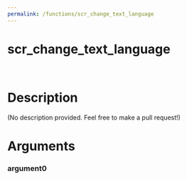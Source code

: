 ```yaml
---
permalink: /functions/scr_change_text_language
---
```

# scr_change_text_language  
&nbsp;  
# Description  
(No description provided. Feel free to make a pull request!) 
&nbsp;  
# Arguments
### argument0

&nbsp;    


